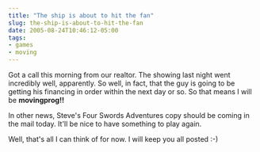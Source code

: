```yaml
---
title: "The ship is about to hit the fan"
slug: the-ship-is-about-to-hit-the-fan
date: 2005-08-24T10:46:12-05:00
tags:
- games
- moving
---
```

Got a call this morning from our realtor. The showing last night went incredibly well, apparently. So well, in fact, that the guy is going to be getting his financing in order within the next day or so. So that means I will be **movingprog!!**

In other news, Steve's Four Swords Adventures copy should be coming in the mail today. It'll be nice to have something to play again.

Well, that's all I can think of for now. I will keep you all posted :-)
